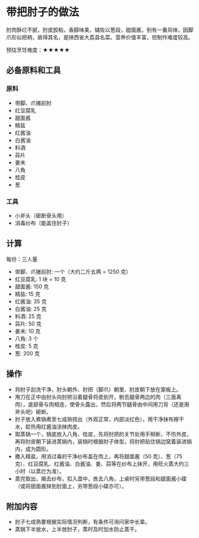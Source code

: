 # 带把肘子的做法

肘肉酥烂不腻，肘皮胶粘，香醇味美，辅佐以葱段，甜面酱，别有一番风味，因脚爪形似把柄，故得其名，是陕西省大荔县名菜。营养价值丰富，但制作难度较高。

预估烹饪难度：★★★★★

## 必备原料和工具

### 原料

- 带脚、爪猪前肘
- 红豆腐乳
- 甜面酱
- 精盐
- 红酱油
- 白酱油
- 料酒
- 蒜片
- 姜末
- 八角
- 桂皮
- 葱

### 工具

- 小斧头（砸断骨头用）
- 消毒纱布（能盖住肘子）

## 计算

每份：三人量

- 带脚、爪猪前肘: 一个（大约二斤五两 = 1250 克）
- 红豆腐乳: 1 块 = 10 克
- 甜面酱: 150 克
- 精盐: 15 克
- 红酱油: 35 克
- 白酱油: 25 克
- 料酒: 25 克
- 蒜片: 50 克
- 姜末: 10 克
- 八角: 3 个
- 桂皮: 5 克
- 葱: 200 克

## 操作

- 将肘子刮洗干净，肘头朝外、肘把（脚爪）朝里、肘皮朝下放在案板上。
- 用刀在正中由肘头向肘把沿着腿骨将皮剖开，剔去腿骨两边的肉（三面离肉），底部骨与肉相连，使骨头露出，然后将两节腿骨由中间用刀背（还是用斧头吧）砸断。
- 肘子放入煮锅煮至七成熟捞出（外观正常，内部淡红色），用干净抹布擦干水，趁热用红酱油涂抹肉皮。
- 取蒸锅一个，锅底放入八角、桂皮，先将肘把的关节处用手掰断，不伤外皮，再将肘皮朝下装进蒸锅内，装锅时根据肘子体型，将肘把贴住锅边窝着装进锅内，成为圆形。
- 撒入精盐，用消过毒的干净纱布盖在肉上，再将甜面酱（50 克）、葱（75 克）、红豆腐乳、红酱油、白酱油、姜、蒜等在纱布上抹开，用旺火蒸大约三小时（以蒸烂为准）。
- 蒸完取出，揭去纱布，扣入盘中，拣去八角，上桌时另带葱段和甜面酱小碟（或将甜面酱抹到肘面上，另带葱段小碟亦可）。

## 附加内容

- 肘子七成熟要根据实际情况判断，有条件可询问家中长辈。
- 蒸锅下半放水，上半放肘子，蒸时及时加水防止蒸干。